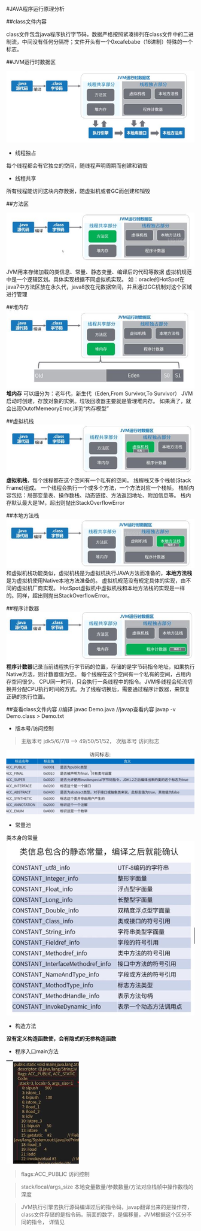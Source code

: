 
#JAVA程序运行原理分析

##class文件内容

class文件包含java程序执行字节码，数据严格按照紧凑排列在class文件中的二进制流，中间没有任何分隔符；文件开头有一个0xcafebabe（16进制）特殊的一个标志。

##JVM运行时数据区

![](JVMrunningDataArea.JPG)

- 线程独占

每个线程都会有它独立的空间，随线程声明周期而创建和销毁

- 线程共享

所有线程能访问这块内存数据，随虚拟机或者GC而创建和销毁

##方法区

![](方法区.JPG)
JVM用来存储加载的类信息、常量、静态变量、编译后的代码等数据
虚拟机规范中是一个逻辑区划。具体实现根据不同虚拟机实现。
如：oracle的HotSpot在java7中方法区放在永久代，java8放在元数据空间，并且通过GC机制对这个区域进行管理

##堆内存
![](堆内存.JPG)
**堆内存** 可以细分为：老年代，新生代（Eden,From Survivor,To Survivor）
JVM启动时创建，存放对象的实例。垃圾回收器主要就是管理堆内存。
如果满了，就会出现OutofMemeoryError,详见“内存模型”

##虚拟机栈
![](虚拟机栈.JPG)
**虚拟机栈**，每个线程都在这个空间有一个私有的空间。
线程栈又多个栈帧(Stack Frame)组成。
一个线程会执行一个或多个方法，一个方法对应一个栈帧。
栈帧内容包括：局部变量表、操作数栈、动态链接、方法返回地址、附加信息等。
栈内存默认最大是1M，超出则抛出StackOverflowError

##本地方法栈
![](本地方法栈.JPG)
和虚拟机栈功能类似，虚拟机栈是为虚拟机执行JAVA方法而准备的，**本地方法栈**是为虚拟机使用Native本地方法准备的。
虚拟机规范没有规定具体的实现，由不同的虚拟机厂商实现。
HotSpot虚拟机中虚拟机栈和本地方法栈的实现是一样的。同样，超出则抛出StackOverflowError。

##程序计数器
![](程序计数器.JPG)
**程序计数器**记录当前线程执行字节码的位置，存储的是字节码指令地址，如果执行Native方法，则计数器值为空。
每个线程在这个空间有一个私有的空间，占用内存空间很少。
CPU同一时间，只会执行一条线程中的指令。JVM多线程会轮流切换并分配CPU执行时间的方式。为了线程切换后，需要通过程序计数器，来恢复正确的执行位置。

##查看class文件内容
    //编译
    javac Demo.java
    //javap查看内容
    javap -v Demo.class > Demo.txt
    
- 版本号/访问控制
> 主版本号 jdk5/6/7/8 --> 49/50/51/52，
> 次版本号
> 访问标志

![](访问标志.JPG)

- 常量池

类本身的常量
![](常量池.JPG)

- 构造方法

**没有定义构造函数使，会有隐式的无参构造函数**

- 程序入口main方法

![](主方法.JPG)
> flags:ACC_PUBLIC 访问控制 

> stack/local/args_size 本地变量数量/参数数量/方法对应栈帧中操作数栈的深度

> JVM执行引擎去执行源码编译过后的指令码，javap翻译出来的是操作符，class文件存储的是指令码。前面的数字，是偏移量，JVM根据这个区分不同的指令，
详情见[]()
